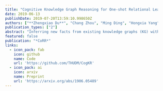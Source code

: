 ```yaml
---
title: "Cognitive Knowledge Graph Reasoning for One-shot Relational Learning"
date: 2019-06-13
publishDate: 2019-07-20T13:59:10.998650Z
authors: ["**Zhengxiao Du**", "Chang Zhou", "Ming Ding", "Hongxia Yang", "Jie Tang"]
publication_types: ["2"]
abstract: "Inferring new facts from existing knowledge graphs (KG) with explainable reasoning processes is a signiﬁcant problem and has received much attention recently. However, few studies have focused on relation types unseen in the original KG, given only one or a few instances for training. To bridge this gap, we propose CogKR for one-shot KG reasoning. The one-shot relational learning problem is tackled through two modules: the summary module summarizes the underlying relationship of the given instances, based on which the reasoning module infers the correct answers. Motivated by the dual process theory in cognitive science, in the reasoning module, a cognitive graph is built by iteratively coordinating retrieval (System 1, collecting relevant evidence intuitively) and reasoning (System 2, conducting relational reasoning over collected information). The structural information offered by the cognitive graph enables our model to aggregate pieces of evidence from multiple reasoning paths and explain the reasoning process graphically. Experiments show that CogKR substantially outperforms previous state-of-the-art models on one-shot KG reasoning benchmarks, with relative improvements of 24.3%-29.7% on MRR."
featured: false
publication: "*CoRR*"
links:
  - icon_pack: fab
    icon: github
    name: Code
    url: 'https://github.com/THUDM/CogKR'
  - icon_pack: ai
    icon: arxiv
    name: Preprint
    url: 'https://arxiv.org/abs/1906.05489'
---
```


